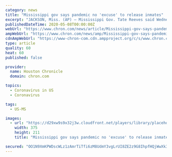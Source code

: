 ```yaml
---
category: news
title: "Mississippi gov says pandemic no 'excuse' to release inmates"
excerpt: "JACKSON, Miss. (AP) — Mississippi Gov. Tate Reeves said Wednesday that the state will not consider early release for prisoners during the coronavirus pandemic, even with inmates living in conditions that make social distancing difficult. “Unlike many other states, I do not believe we ought to use the excuse of a pandemic to change our ..."
publishedDateTime: 2020-05-08T00:00:00Z
webUrl: "https://www.chron.com/news/article/Mississippi-gov-says-pandemic-no-excuse-to-15252276.php"
ampWebUrl: "https://www.chron.com/news/amp/Mississippi-gov-says-pandemic-no-excuse-to-15252276.php"
cdnAmpWebUrl: "https://www-chron-com.cdn.ampproject.org/c/s/www.chron.com/news/amp/Mississippi-gov-says-pandemic-no-excuse-to-15252276.php"
type: article
quality: 60
heat: 60
published: false

provider:
  name: Houston Chronicle
  domain: chron.com

topics:
  - Coronavirus in US
  - Coronavirus

tags:
  - US-MS

images:
  - url: "https://d29xw9s9x32j3w.cloudfront.net/players/library/placeholder.png"
    width: 375
    height: 211
    title: "Mississippi gov says pandemic no 'excuse' to release inmates"

secured: "OO1N9XmKPWDscWLz1zAmrTiTfi6zM8UdmY3vgLrUI8ZE2z9G8IhpfHQjWwXk3j+kS2N555xkKsVfq8N4Xkpn8ZFTZwTzXy+5oQZ5x/8x2FWlqRQ6YvpUtADRb2qRtTz5+dhCMqK/diH3YaS2v5YIa5W9qX4Hu6qii+BSciFThRsPgadsQr5IC/OXNrciM/I00NeWD6zR1ZnjXPK7GJLdn6v9xlWzblwQtNL0eQoNtqeD0y8gLTSYJBahBjPYUmgb7GswGU5ifIeXv6V446lZsSVsA5EVoV7sfZOYTTziCj600KJWZpaz1sZLuJ+mUK3n;0prX1jZKfRvu/hd7wJrR9g=="
---
```


